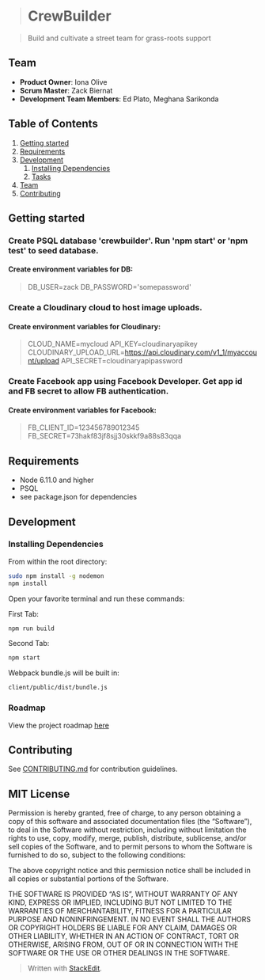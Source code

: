> # CrewBuilder

> Build and cultivate a street team for grass-roots support

## Team

  - __Product Owner__: Iona Olive
  - __Scrum Master__: Zack Biernat
  - __Development Team Members__: Ed Plato, Meghana Sarikonda

## Table of Contents

1. [Getting started](#getting-started)
1. [Requirements](#requirements)
1. [Development](#development)
    1. [Installing Dependencies](#installing-dependencies)
    1. [Tasks](#tasks)
1. [Team](#team)
1. [Contributing](#contributing)

## Getting started

### Create PSQL database 'crewbuilder'. Run 'npm start' or 'npm test' to seed database.
#### Create environment variables for DB:
> DB_USER=zack
> DB_PASSWORD='somepassword'
### Create a Cloudinary cloud to host image uploads.
#### Create environment variables for Cloudinary:
> CLOUD_NAME=mycloud
> API_KEY=cloudinaryapikey
> CLOUDINARY_UPLOAD_URL=https://api.cloudinary.com/v1_1/myaccount/upload
> API_SECRET=cloudinaryapipassword
### Create Facebook app using Facebook Developer. Get app id and FB secret to allow FB authentication.
#### Create environment variables for Facebook:
> FB_CLIENT_ID=123456789012345
> FB_SECRET=73hakf83jf8sjj30skkf9a88s83qqa

## Requirements

- Node 6.11.0 and higher
- PSQL
- see package.json for dependencies

## Development

### Installing Dependencies

From within the root directory:

```sh
sudo npm install -g nodemon
npm install
```

Open your favorite terminal and run these commands:

First Tab:
```sh
npm run build
```

Second Tab:

```sh
npm start
```

Webpack bundle.js will be built in:

```sh
client/public/dist/bundle.js
```

### Roadmap

View the project roadmap [here](https://github.com/CrewBuilder/crew-builder/issues)

## Contributing

See [CONTRIBUTING.md](CONTRIBUTING.md) for contribution guidelines.

## MIT License

Permission is hereby granted, free of charge, to any person obtaining a copy of this software and associated documentation files (the “Software”), to deal in the Software without restriction, including without limitation the rights to use, copy, modify, merge, publish, distribute, sublicense, and/or sell copies of the Software, and to permit persons to whom the Software is furnished to do so, subject to the following conditions:

The above copyright notice and this permission notice shall be included in all copies or substantial portions of the Software.

THE SOFTWARE IS PROVIDED “AS IS”, WITHOUT WARRANTY OF ANY KIND, EXPRESS OR IMPLIED, INCLUDING BUT NOT LIMITED TO THE WARRANTIES OF MERCHANTABILITY, FITNESS FOR A PARTICULAR PURPOSE AND NONINFRINGEMENT. IN NO EVENT SHALL THE AUTHORS OR COPYRIGHT HOLDERS BE LIABLE FOR ANY CLAIM, DAMAGES OR OTHER LIABILITY, WHETHER IN AN ACTION OF CONTRACT, TORT OR OTHERWISE, ARISING FROM, OUT OF OR IN CONNECTION WITH THE SOFTWARE OR THE USE OR OTHER DEALINGS IN THE SOFTWARE.

> Written with [StackEdit](https://stackedit.io/).